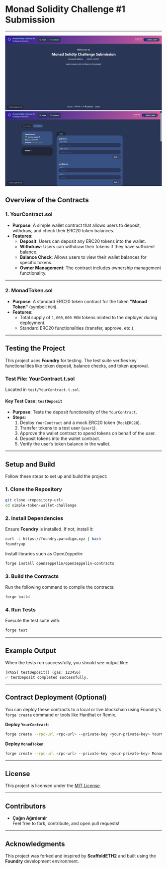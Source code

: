 # **Monad Solidity Challenge #1 Submission**
---
![img1](ss1.png)
![img2](ss2.png)
## **Overview of the Contracts**

### 1. **YourContract.sol**
- **Purpose**: A simple wallet contract that allows users to deposit, withdraw, and check their ERC20 token balances.
- **Features**:
  - **Deposit**: Users can deposit any ERC20 tokens into the wallet.
  - **Withdraw**: Users can withdraw their tokens if they have sufficient balance.
  - **Balance Check**: Allows users to view their wallet balances for specific tokens.
  - **Owner Management**: The contract includes ownership management functionality.

---

### 2. **MonadToken.sol**
- **Purpose**: A standard ERC20 token contract for the token **"Monad Token"** (symbol: `MON`).
- **Features**:
  - Total supply of `1,000,000 MON` tokens minted to the deployer during deployment.
  - Standard ERC20 functionalities (transfer, approve, etc.).

---

## **Testing the Project**

This project uses **Foundry** for testing. The test suite verifies key functionalities like token deposit, balance checks, and token approval.

### **Test File: YourContract.t.sol**
Located in `test/YourContract.t.sol`.

#### Key Test Case: `testDeposit`
- **Purpose**: Tests the deposit functionality of the `YourContract`.
- **Steps**:
  1. Deploy `YourContract` and a mock ERC20 token (`MockERC20`).
  2. Transfer tokens to a test user (`user1`).
  3. Approve the wallet contract to spend tokens on behalf of the user.
  4. Deposit tokens into the wallet contract.
  5. Verify the user’s token balance in the wallet.

---

## **Setup and Build**

Follow these steps to set up and build the project:

### **1. Clone the Repository**
```bash
git clone <repository-url>
cd simple-token-wallet-challenge
```

### **2. Install Dependencies**
Ensure **Foundry** is installed. If not, install it:

```bash
curl -L https://foundry.paradigm.xyz | bash
foundryup
```

Install libraries such as OpenZeppelin:

```bash
forge install openzeppelin/openzeppelin-contracts
```

### **3. Build the Contracts**
Run the following command to compile the contracts:

```bash
forge build
```

### **4. Run Tests**
Execute the test suite with:

```bash
forge test
```

---

## **Example Output**

When the tests run successfully, you should see output like:

```
[PASS] testDeposit() (gas: 123456)
✅ testDeposit completed successfully.
```

---

## **Contract Deployment (Optional)**

You can deploy these contracts to a local or live blockchain using Foundry's `forge create` command or tools like Hardhat or Remix.

**Deploy `YourContract`**:
```bash
forge create --rpc-url <rpc-url> --private-key <your-private-key> YourContract
```

**Deploy `MonadToken`**:
```bash
forge create --rpc-url <rpc-url> --private-key <your-private-key> MonadToken
```

---

## **License**

This project is licensed under the [MIT License](https://opensource.org/licenses/MIT).

---

## **Contributors**
- **Çağın Ağırdemir**  
Feel free to fork, contribute, and open pull requests!

---

## **Acknowledgments**
This project was forked and inspired by **ScaffoldETH2** and built using the **Foundry** development environment.

